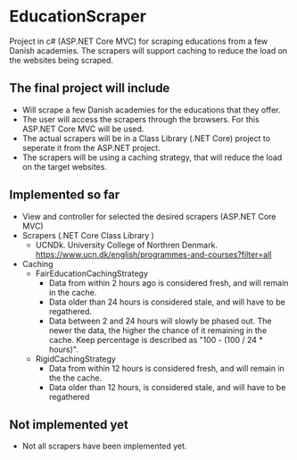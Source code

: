 # EducationScraper
Project in c# (ASP.NET Core MVC) for scraping educations from a few Danish academies. The scrapers will support caching to reduce the load on the websites being scraped.

## The final project will include
* Will scrape a few Danish academies for the educations that they offer.
* The user will access the scrapers through the browsers. For this ASP.NET Core MVC will be used.
* The actual scrapers will be in a Class Library (.NET Core) project to seperate it from the ASP.NET project.
* The scrapers will be using a caching strategy, that will reduce the load on the target websites.

## Implemented so far
* View and controller for selected the desired scrapers (ASP.NET Core MVC)
* Scrapers (.NET Core Class Library )
  * UCNDk. University College of Northren Denmark. https://www.ucn.dk/english/programmes-and-courses?filter=all
* Caching
  * FairEducationCachingStrategy
    * Data from within 2 hours ago is considered fresh, and will remain in the cache.
    * Data older than 24 hours is considered stale, and will have to be regathered.
    * Data between 2 and 24 hours will slowly be phased out. The newer the data, the higher the chance of it remaining in the cache. Keep percentage is described as "100 - (100 / 24 * hours)".
  * RigidCachingStrategy
    * Data from within 12 hours is considered fresh, and will remain in the the cache.
    * Data older than 12 hours, is considered stale, and will have to be regathered

## Not implemented yet
* Not all scrapers have been implemented yet.